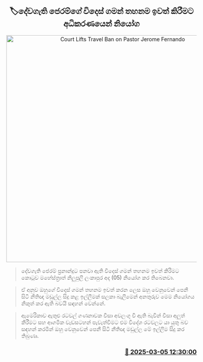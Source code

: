 <p align='center'><b><h2 align='center' title='Court Lifts Travel Ban on Pastor Jerome Fernando'>🏷දේවගැති ජෙරම්ගේ විදෙස් ගමන් තහනම ඉවත් කිරීමට අධිකරණයෙන් නියෝග</h2></b></p>
<p align='center'><img src='https://helakuru.sgp1.cdn.digitaloceanspaces.com/esana/images/lib/pastor-jerome.jpg' width='600' alt='Court Lifts Travel Ban on Pastor Jerome Fernando'></p>

> දේවගැති ජෙරම් ප්‍රනාන්දුට පනවා ඇති විදෙස් ගමන් තහනම ඉවත් කිරිමට කොටුව මහේස්ත්‍රාත් නිලුපුලී ලංකාපුර අද (05) නියෝග කර තිබෙනවා.

> ඒ අනුව ඔහුගේ විදෙස් ගමන් තහනම ඉවත් කරන ලෙස ඔහු වෙනුවෙන් පෙනී සිටි නීතිඥ මඩුල්ල සිදු කළ ඉල්ලීමක් සලකා බැලීමෙන් අනතුරුව මෙම නියෝගය නිකුත් කර ඇති බවයි සඳහන් වෙන්නේ.

> ඇමෙරිකාව ඇතුළු රටවල් ගණනාවක වීසා අවලංගු වී ඇති බැවින් වීසා අලුත් කිරීමට සහ ආගමික වැඩසටහන් පැවැත්වීමට එම විදේශ රටවලට යා යුතු බව සඳහන් කරමින් ඔහු වෙනුවෙන් පෙනී සිටි නීතිඥ මඩුල්ල මේ ඉල්ලීම සිදු කර තිබුණා.



<h3 align='right'><a href='https://www.helakuru.lk/esana/p/108038/'>📅 2025-03-05 12:30:00</a></h3>

